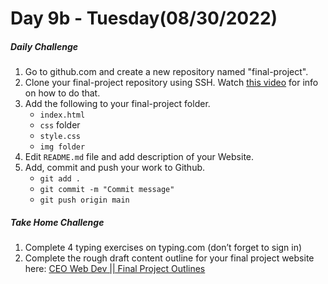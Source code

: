 # Day 9b - Tuesday(08/30/2022) #
##### Daily Challenge #####
1. Go to github.com and create a new repository named "final-project".
2. Clone your final-project repository using SSH. Watch [this video](https://youtu.be/ksNbgZlpMo4) for info on how to do that.
3. Add the following to your final-project folder.
    - `index.html`
    - `css` folder
    - `style.css`
    - `img folder`
4. Edit `README.md` file and add description of your Website.
5. Add, commit and push your work to Github.
    - `git add .`
    - `git commit -m "Commit message"`
    - `git push origin main`

##### Take Home Challenge #####
1. Complete 4 typing exercises on typing.com (don’t forget to sign in)
2. Complete the rough draft content outline for your final project website here: [CEO Web Dev || Final Project Outlines](https://docs.google.com/document/d/1Wzw8Nkdl_MS0fkQZt-AXHnH0mxaZqgTv8YYAQfDiMlk/edit?usp=sharing)






